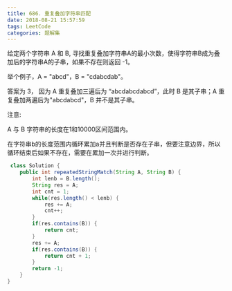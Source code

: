```yaml
---
title: 686. 重复叠加字符串匹配
date: 2018-08-21 15:57:59
tags: LeetCode
categories: 题解集
---
```


给定两个字符串 A 和 B, 寻找重复叠加字符串A的最小次数，使得字符串B成为叠加后的字符串A的子串，如果不存在则返回 -1。

举个例子，A = "abcd"，B = "cdabcdab"。

答案为 3， 因为 A 重复叠加三遍后为 “abcdabcdabcd”，此时 B 是其子串；A 重复叠加两遍后为"abcdabcd"，B 并不是其子串。

注意:

 A 与 B 字符串的长度在1和10000区间范围内。

在字符串b的长度范围内循环累加a并且判断是否存在子串，但要注意边界，所以循环结束后如果不存在，需要在累加一次并进行判断。
```java
 class Solution {
    public int repeatedStringMatch(String A, String B) {
        int lenb = B.length();
        String res = A;
        int cnt = 1;
        while(res.length() < lenb) {
            res += A;
            cnt++;
        }
        if(res.contains(B)) {
            return cnt;
        }
        res += A;
        if(res.contains(B)) {
            return cnt + 1;
        }
        return -1;
    }
}
```